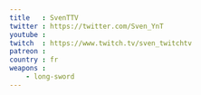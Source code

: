 ```yaml
---
title   : SvenTTV
twitter : https://twitter.com/Sven_YnT
youtube : 
twitch  : https://www.twitch.tv/sven_twitchtv 
patreon : 
country : fr
weapons :
    - long-sword
---
```


